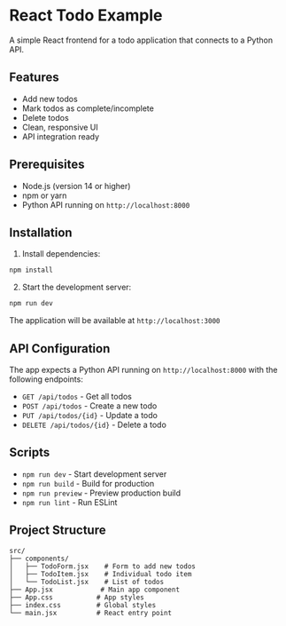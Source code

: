 # React Todo Example

A simple React frontend for a todo application that connects to a Python API.

## Features

- Add new todos
- Mark todos as complete/incomplete
- Delete todos
- Clean, responsive UI
- API integration ready

## Prerequisites

- Node.js (version 14 or higher)
- npm or yarn
- Python API running on `http://localhost:8000`

## Installation

1. Install dependencies:
```bash
npm install
```

2. Start the development server:
```bash
npm run dev
```

The application will be available at `http://localhost:3000`

## API Configuration

The app expects a Python API running on `http://localhost:8000` with the following endpoints:

- `GET /api/todos` - Get all todos
- `POST /api/todos` - Create a new todo
- `PUT /api/todos/{id}` - Update a todo
- `DELETE /api/todos/{id}` - Delete a todo

## Scripts

- `npm run dev` - Start development server
- `npm run build` - Build for production
- `npm run preview` - Preview production build
- `npm run lint` - Run ESLint

## Project Structure

```
src/
├── components/
│   ├── TodoForm.jsx    # Form to add new todos
│   ├── TodoItem.jsx    # Individual todo item
│   └── TodoList.jsx    # List of todos
├── App.jsx            # Main app component
├── App.css           # App styles
├── index.css         # Global styles
└── main.jsx          # React entry point
```